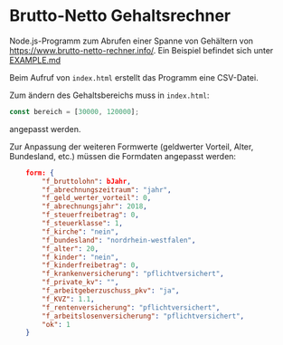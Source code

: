 # Brutto-Netto Gehaltsrechner

Node.js-Programm zum Abrufen einer Spanne von Gehältern von 
https://www.brutto-netto-rechner.info/. Ein Beispiel befindet sich unter [EXAMPLE.md](EXAMPLE.md)

Beim Aufruf von ```index.html``` erstellt das Programm eine CSV-Datei.

Zum ändern des Gehaltsbereichs muss in ```index.html```:

``` Javascript
const bereich = [30000, 120000];
```

angepasst werden.

Zur Anpassung der weiteren Formwerte (geldwerter Vorteil, Alter, Bundesland, etc.) müssen die Formdaten angepasst werden:

``` json
    form: {
        "f_bruttolohn": bJahr,
        "f_abrechnungszeitraum": "jahr",
        "f_geld_werter_vorteil": 0,
        "f_abrechnungsjahr": 2018,
        "f_steuerfreibetrag": 0,
        "f_steuerklasse": 1,
        "f_kirche": "nein",
        "f_bundesland": "nordrhein-westfalen",
        "f_alter": 20,
        "f_kinder": "nein",
        "f_kinderfreibetrag": 0,
        "f_krankenversicherung": "pflichtversichert",
        "f_private_kv": "",
        "f_arbeitgeberzuschuss_pkv": "ja",
        "f_KVZ": 1.1,
        "f_rentenversicherung": "pflichtversichert",
        "f_arbeitslosenversicherung": "pflichtversichert",
        "ok": 1
    }
```
